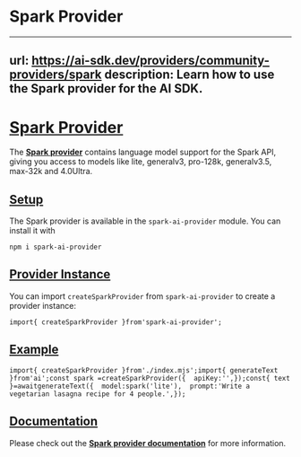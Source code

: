 # Spark Provider


---
url: https://ai-sdk.dev/providers/community-providers/spark
description: Learn how to use the Spark provider for the AI SDK.
---


# [Spark Provider](#spark-provider)


The **[Spark provider](https://github.com/klren0312/spark-ai-provider)** contains language model support for the Spark API, giving you access to models like lite, generalv3, pro-128k, generalv3.5, max-32k and 4.0Ultra.


## [Setup](#setup)


The Spark provider is available in the `spark-ai-provider` module. You can install it with

```
npm i spark-ai-provider
```


## [Provider Instance](#provider-instance)


You can import `createSparkProvider` from `spark-ai-provider` to create a provider instance:

```
import{ createSparkProvider }from'spark-ai-provider';
```


## [Example](#example)


```
import{ createSparkProvider }from'./index.mjs';import{ generateText }from'ai';const spark =createSparkProvider({  apiKey:'',});const{ text }=awaitgenerateText({  model:spark('lite'),  prompt:'Write a vegetarian lasagna recipe for 4 people.',});
```


## [Documentation](#documentation)


Please check out the **[Spark provider documentation](https://github.com/klren0312/spark-ai-provider)** for more information.
